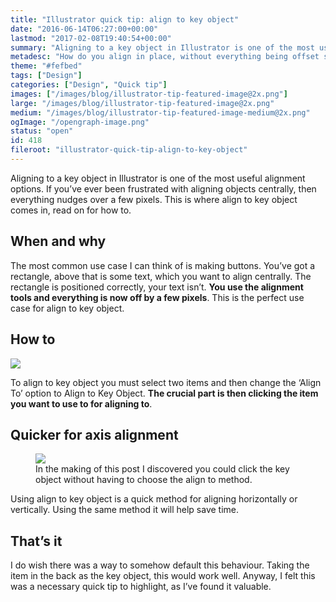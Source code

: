```yaml
---
title: "Illustrator quick tip: align to key object"
date: "2016-06-14T06:27:00+00:00"
lastmod: "2017-02-08T19:40:54+00:00"
summary: "Aligning to a key object in Illustrator is one of the most useful alignment options. If you’ve ever been frustrated with aligning objects centrally, then everything nudges over a few pixels. This is where align to key object comes in, read on for how to."
metadesc: "How do you align in place, without everything being offset some pixel amount. Illustrator's align to key object solves this."
theme: "#fefbed"
tags: ["Design"]
categories: ["Design", "Quick tip"]
images: ["/images/blog/illustrator-tip-featured-image@2x.png"]
large: "/images/blog/illustrator-tip-featured-image@2x.png"
medium: "/images/blog/illustrator-tip-featured-image-medium@2x.png"
ogImage: "/opengraph-image.png"
status: "open"
id: 418
fileroot: "illustrator-quick-tip-align-to-key-object"
---
```


Aligning to a key object in Illustrator is one of the most useful alignment options. If you’ve ever been frustrated with aligning objects centrally, then everything nudges over a few pixels. This is where align to key object comes in, read on for how to.

## When and why
The most common use case I can think of is making buttons. You’ve got a rectangle, above that is some text, which you want to align centrally. The rectangle is positioned correctly, your text isn’t. **You use the alignment tools and everything is now off by a few pixels**. This is the perfect use case for align to key object.

## How to
<div className="article-image">
  <Image src="/images/blog/align-button.gif" unoptimized={true} width={738} height={420} />
</div>

To align to key object you must select two items and then change the ‘Align To’ option to Align to Key Object. **The crucial part is then clicking the item you want to use to for aligning to**.

## Quicker for axis alignment

<figure><Image src="/images/blog/align-axis.gif" unoptimized={true} width={738} height={420} /><figcaption>In the making of this post I discovered you could click the key object without having to choose the align to method.</figcaption></figure>

Using align to key object is a quick method for aligning horizontally or vertically. Using the same method it will help save time.

## That’s it
I do wish there was a way to somehow default this behaviour. Taking the item in the back as the key object, this would work well. Anyway, I felt this was a necessary quick tip to highlight, as I’ve found it valuable.

